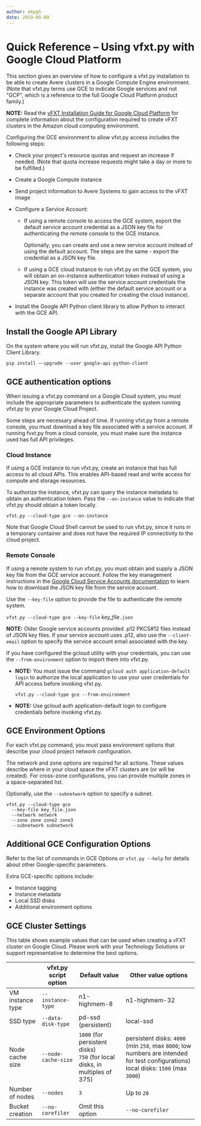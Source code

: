 ```yaml
---
author: ekpgh
date: 2019-05-09
---
```


# Quick Reference – Using vfxt.py with Google Cloud Platform

This section gives an overview of how to configure a vfxt.py installation to be able to create Avere clusters in a Google Compute Engine  environment. (Note that vfxt.py terms use GCE to indicate Google services and not "GCP", which is a reference to the full Google Cloud Platform product family.)

**NOTE:** Read the [vFXT Installation Guide for Google Cloud Platform](<https://azure.github.io/Avere/#vfxt>) for complete information about the configuration required to create vFXT clusters in the Amazon cloud computing environment.

Configuring the GCE environment to allow vfxt.py access includes the following steps:

* Check your project's resource quotas and request an increase if needed. (Note that quota increase requests might take a day or more to be fulfilled.)
* Create a Google Compute instance  
* Send project information to Avere Systems to gain access to the vFXT image
* Configure a Service Account:

  * If using a remote console to access the GCE system, export the default service account credential as a JSON key file for authenticating the remote console to the GCE instance.

    Optionally, you can create and use a new service account instead of using the default account. The steps are the same - export the credential as a JSON key file.  

  * If using a GCE cloud instance to run vfxt.py on the GCE system, you will obtain an on-instance authentication token instead of using a JSON key. This token will use the service account credentials the instance was created with (either the default service account or a separate account that you created for creating the cloud instance).

* Install the Google API Python client library to allow Python to interact with the GCE API.

## Install the Google API Library

On the system where you will run vfxt.py, install the Google API Python Client Library.

    pip install –-upgrade --user google-api-python-client

## GCE authentication options

When issuing a vfxt.py command on a Google Cloud system, you must include the appropriate parameters to authenticate the system running vfxt.py to your Google Cloud Project.

Some steps are necessary ahead of time. If running vfxt.py from a remote console, you must download a key file associated with a service account. If running fvxt.py from a cloud console, you must make sure the instance used has full API privileges.

### Cloud Instance

If using a GCE instance to run vfxt.py, create an instance that has full access to all cloud APIs. This enables API-based read and write access for compute and storage resources.

To authorize the instance, vfxt.py can query the instance metadata to obtain an authentication token. Pass the `--on-instance` value to indicate that vfxt.py should obtain a token locally.

`vfxt.py --cloud-type gce --on-instance`

Note that Google Cloud Shell cannot be used to run vfxt.py, since it runs in a temporary container and does not have the required IP connectivity to the cloud project.

### Remote Console

If using a remote system to run vfxt.py, you must obtain and supply a JSON key file from the GCE service account. Follow the key management instructions in the [Google Cloud Service Accounts documentation](<https://cloud.google.com/iam/docs/creating-managing-service-account-keys>) to learn how to download the JSON key file from the service account.

Use the `--key-file` option to provide the file to authenticate the remote system.

`vfxt.py --cloud-type gce --key-file` *key_file*`.json`

**NOTE:** Older Google service accounts provided .p12 PKCS#12 files instead of JSON key files. If your service account uses .p12, also use the `--client-email` option to specify the service account email associated with the key.

If you have configured the gcloud utility with your credentials, you can use the `--from-environment` option to import them into vfxt.py.

* **NOTE:** You must issue the command `gcloud auth application-default login` to authorize the local application to use your user credentials for API access before invoking vfxt.py.

  `vfxt.py --cloud-type gce --from-environment`

* **NOTE:** Use gcloud auth application-default login to configure credentials before invoking vfxt.py.

## GCE Environment Options

For each vfxt.py command, you must pass environment options that describe your cloud project network configuration.

The network and zone options are required for all actions. These values describe where in your cloud space the vFXT clusters are (or will be created). For cross-zone configurations, you can provide multiple zones in a space-separated list.

Optionally, use the `--subnetwork` option to specify a subnet.

    vfxt.py --cloud-type gce
      --key-file key_file.json
      --network network
      --zone zone zone2 zone3
      --subnetwork subnetwork

## Additional GCE Configuration Options

Refer to the list of commands in GCE Options or `vfxt.py --help` for details about other Google-specific parameters.

Extra GCE-specific options include:

* Instance tagging
* Instance metadata
* Local SSD disks
* Additional environment options

## GCE Cluster Settings

This table shows example values that can be used when creating a vFXT cluster on Google Cloud. Please work with your Technology Solutions or support representative to determine the best options.

|   | vfxt.py script option | Default value | Other value options |
| ---------- | ---------- | ------------------ | ---------- |
| VM instance type | `--instance-type` | n1-highmem-8 | n1-highmem-32 |
| SSD type | `--data-disk-type` | pd-ssd (persistent) | local-ssd |
| Node cache size | `--node-cache-size` | `1000` (for persistent disks) <br/>`750` (for local disks, in multiples of 375) | persistent disks: `4000` (min `250`, max `8000`; low numbers are intended for test configurations) <br/>local disks: `1500` (max `3000`) |
|Number of nodes | `--nodes` | `3` | Up to `20` |
| Bucket creation | `--no-corefiler` | Omit this option | `--no-corefiler` |
